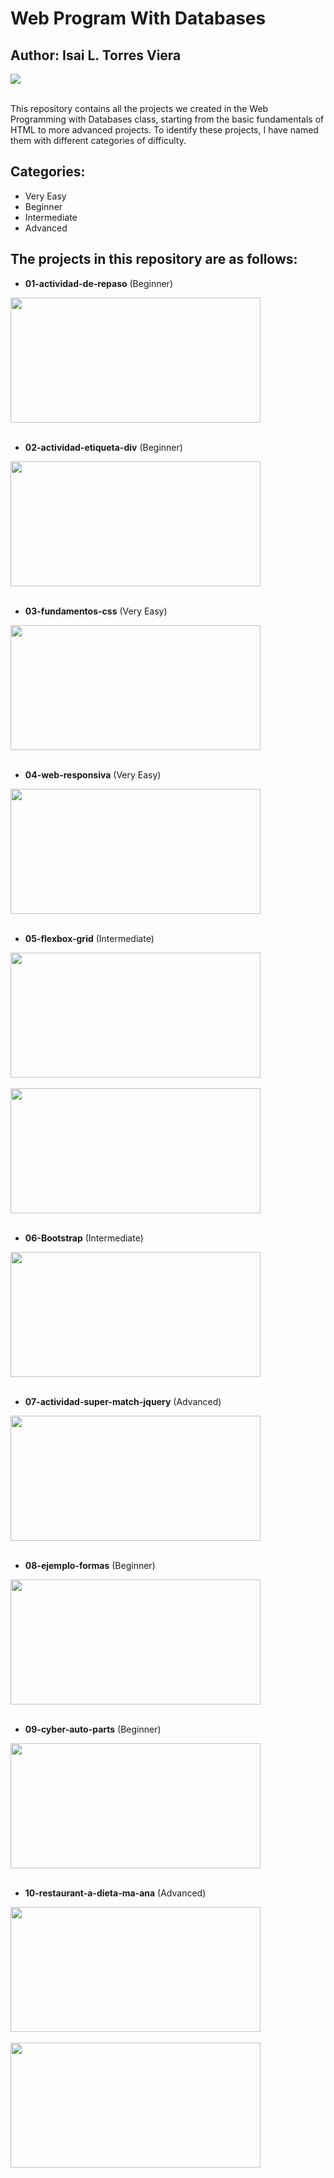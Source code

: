 <div>
  <h1>Web Program With Databases</h1>
</div>

<div>
  <h2>Author: Isai L. Torres Viera</h2>
</div>

<div align="left">
  <img src="https://github.com/user-attachments/assets/8ef0facd-e208-4ee1-b99c-b917a21628ed">
</div>

<br>

<p>This repository contains all the projects we created in the Web Programming with Databases class, starting from the basic fundamentals of HTML to more advanced projects. To identify these projects, I have named them with different categories of difficulty.</p>

  ## Categories:
  - Very Easy
  - Beginner
  - Intermediate
  - Advanced

  ## The projects in this repository are as follows:
  - **01-actividad-de-repaso** (Beginner)

  <img src="https://github.com/user-attachments/assets/e0b7694c-81b4-4dfc-9930-2110c2309ddf" height="200" width="400px">

  <br>
  <br>
  
  - **02-actividad-etiqueta-div** (Beginner)

  <img src="https://github.com/user-attachments/assets/f8d00936-3f49-4eac-b9a5-d906332af07d" height="200" width="400px">

  <br>
  <br>

  - **03-fundamentos-css** (Very Easy)

  <img src="https://github.com/user-attachments/assets/df73a2f2-a42f-4220-92ed-9ca585a3f050" height="200" width="400px">

  <br>
  <br>

  - **04-web-responsiva** (Very Easy)

  <img src="https://github.com/user-attachments/assets/eac4b5f1-f447-4c90-ae00-3ea27b104a5c" height="200" width="400px">

  <br>
  <br>

  - **05-flexbox-grid** (Intermediate)

  <img src="https://github.com/user-attachments/assets/ca84c51a-57e6-423d-94f4-1d72bb1a17b1" height="200" width="400px">

  <br>
  <br>

  <img src="https://github.com/user-attachments/assets/9535416f-f35d-496f-93ae-b9950804c212" height="200" width="400px">

  <br>
  <br>

  - **06-Bootstrap** (Intermediate)

  <img src="https://github.com/user-attachments/assets/9688aa13-3c28-40e7-9db3-549cbd55b29b" height="200" width="400px">

  <br>
  <br>

  - **07-actividad-super-match-jquery** (Advanced)

  <img src="https://github.com/user-attachments/assets/26ff8419-b4bc-42f8-8f76-7147bf92be7c" height="200" width="400px">

  <br>
  <br>

  - **08-ejemplo-formas** (Beginner)

  <img src="https://github.com/user-attachments/assets/efb4ce1b-1f83-41f7-a574-72b7e1b00937" height="200" width="400px">

  <br>
  <br>

  - **09-cyber-auto-parts** (Beginner)

  <img src="https://github.com/user-attachments/assets/2593b077-bccd-4de9-b6e6-25c8eee29bf8" height="200" width="400px">

  <br>
  <br>

  - **10-restaurant-a-dieta-ma-ana** (Advanced)

  <img src="https://github.com/user-attachments/assets/38296d9f-703e-4bf4-873b-055c16be7ef4" height="200" width="400px">

  <br>
  <br>

  <img src="https://github.com/user-attachments/assets/c7733f12-97a0-42d5-a514-ac98bb10fab0" height="200" width="400px">

  <br>
  <br>
